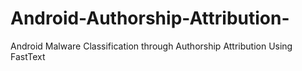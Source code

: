 # Android-Authorship-Attribution-
Android Malware Classification through Authorship Attribution Using FastText
